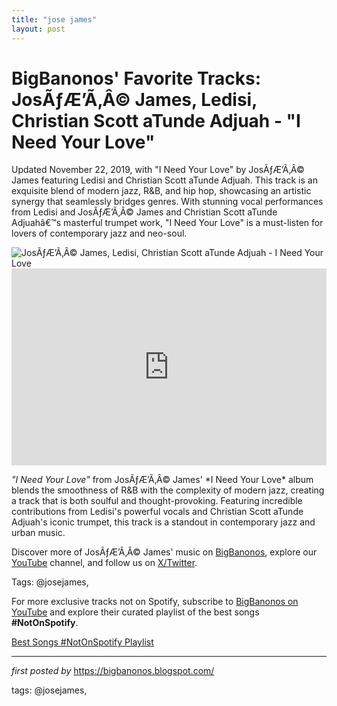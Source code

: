 ```yaml
---
title: "jose james"
layout: post
---
```

<!-- Post Title -->
<h1 >BigBanonos' Favorite Tracks: JosÃƒÆ’Ã‚Â© James, Ledisi, Christian Scott aTunde Adjuah - "I Need Your Love"</h1> <!-- Introductory Text -->
<p >Updated November 22, 2019, with "I Need Your Love" by JosÃƒÆ’Ã‚Â© James featuring Ledisi and Christian Scott aTunde Adjuah. This track is an exquisite blend of modern jazz, R&B, and hip hop, showcasing an artistic synergy that seamlessly bridges genres. With stunning vocal performances from Ledisi and JosÃƒÆ’Ã‚Â© James and Christian Scott aTunde Adjuahâ€™s masterful trumpet work, "I Need Your Love" is a must-listen for lovers of contemporary jazz and neo-soul.</p> <!-- Featured Image -->
<div > <img src="https://www.bluenote.com/files/2019/03/JoseJames_8522sq_by-cherry-chill-will.jpg" alt="JosÃƒÆ’Ã‚Â© James, Ledisi, Christian Scott aTunde Adjuah - I Need Your Love" />
</div> <!-- YouTube Video Embed -->
<div > <iframe width="100%" height="315" src="https://www.youtube.com/embed/ux5efB3tpvQ" title="JosÃƒÆ’Ã‚Â© James - I Need Your Love feat. Ledisi and Christian Scott aTunde Adjuah" frameborder="0" allow="accelerometer; autoplay; clipboard-write; encrypted-media; gyroscope; picture-in-picture; web-share" referrerpolicy="strict-origin-when-cross-origin" allowfullscreen></iframe>
</div> <!-- Song Information -->
<div > <p><em>"I Need Your Love"</em> from JosÃƒÆ’Ã‚Â© James' *I Need Your Love* album blends the smoothness of R&B with the complexity of modern jazz, creating a track that is both soulful and thought-provoking. Featuring incredible contributions from Ledisi's powerful vocals and Christian Scott aTunde Adjuah's iconic trumpet, this track is a standout in contemporary jazz and urban music.</p>
</div> <!-- Footer Links -->
<div > <p>Discover more of JosÃƒÆ’Ã‚Â© James' music on <a href="https://bigbanonos.blogspot.com/" target="_blank">BigBanonos</a>, explore our <a href="https://www.youtube.com/@BigBanonos" target="_blank">YouTube</a> channel, and follow us on <a href="https://x.com/bigbanonos" target="_blank">X/Twitter</a>.</p>
</div> <!-- Tags -->
<p >Tags: @josejames,</p>


<!--Subscribe and Playlist Links-->
<div>
    <p>For more exclusive tracks not on Spotify, subscribe to <a href="https://www.youtube.com/@BigBanonos" target="_blank">BigBanonos on YouTube</a> and explore their curated playlist of the best songs <strong>#NotOnSpotify</strong>.</p>
    <p><a href="https://www.youtube.com/playlist?list=PLtuNtuTatqI0kFahUCbtbfenC_ET5O_tr" target="_blank">Best Songs #NotOnSpotify Playlist<br /></a></p></div>

<hr />

<p><em>first posted by</em> <a href="https://bigbanonos.blogspot.com/" rel="noopener" target="_new">https://bigbanonos.blogspot.com/</a></p>

<p>tags: @josejames,</p>
